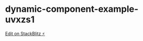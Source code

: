 # dynamic-component-example-uvxzs1

[Edit on StackBlitz ⚡️](https://stackblitz.com/edit/dynamic-component-example-uvxzs1)